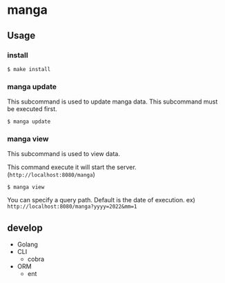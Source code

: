 # manga

## Usage
### install
```
$ make install
```

### manga update
This subcommand is used to update manga data.
This subcommand must be executed first.

```
$ manga update
```

### manga view
This subcommand is used to view data.

This command execute it will start the server. (`http://localhost:8080/manga`)

```
$ manga view
```

You can specify a query path. Default is the date of execution.
ex) `http://localhost:8080/manga?yyyy=2022&mm=1`

## develop
- Golang
- CLI
    - cobra
- ORM
    - ent
